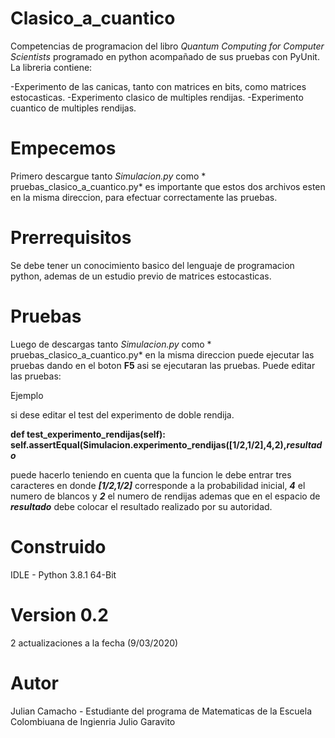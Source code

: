 # Clasico_a_cuantico

Competencias de programacion del libro *Quantum Computing for Computer Scientists* programado en python acompañado de sus pruebas con PyUnit. La libreria contiene:

-Experimento de las canicas, tanto con matrices en bits, como matrices estocasticas.
-Experimento clasico de multiples rendijas.
-Experimento cuantico de multiples rendijas.

# Empecemos

Primero descargue tanto *Simulacion.py* como * pruebas_clasico_a_cuantico.py* es importante que estos dos archivos esten en la misma direccion, para efectuar correctamente las pruebas.

# Prerrequisitos

Se debe tener un conocimiento basico del lenguaje de programacion python, ademas de un estudio previo de matrices estocasticas.


# Pruebas

Luego de descargas tanto *Simulacion.py* como * pruebas_clasico_a_cuantico.py* en la misma direccion puede ejecutar las pruebas dando en el boton **F5** asi se ejecutaran las pruebas. Puede editar las pruebas:

Ejemplo

si dese editar el test del experimento de doble rendija.

**def test_experimento_rendijas(self):     
        self.assertEqual(Simulacion.experimento_rendijas([1/2,1/2],4,2),*resultado***
        
puede hacerlo teniendo en cuenta que la funcion le debe entrar tres caracteres en donde ***[1/2,1/2]*** corresponde a la probabilidad inicial, ***4*** el numero de blancos y ***2*** el numero de rendijas ademas que en el espacio de ***resultado*** debe colocar el resultado realizado por su autoridad.


# Construido

IDLE - Python 3.8.1 64-Bit

# Version 0.2

2 actualizaciones a la fecha (9/03/2020)

# Autor
Julian Camacho - Estudiante del programa de Matematicas de la Escuela Colombiuana de Ingienria Julio Garavito







